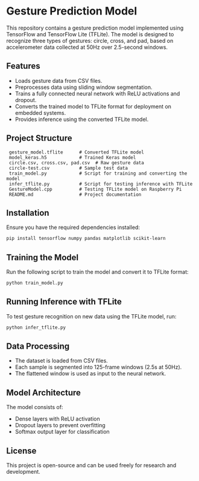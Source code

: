 # Gesture Prediction Model

This repository contains a gesture prediction model implemented using TensorFlow and TensorFlow Lite (TFLite). The model is designed to recognize three types of gestures: circle, cross, and pad, based on accelerometer data collected at 50Hz over 2.5-second windows.

## Features
- Loads gesture data from CSV files.
- Preprocesses data using sliding window segmentation.
- Trains a fully connected neural network with ReLU activations and dropout.
- Converts the trained model to TFLite format for deployment on embedded systems.
- Provides inference using the converted TFLite model.

## Project Structure
```
 gesture_model.tflite      # Converted TFLite model
 model_keras.h5            # Trained Keras model
 circle.csv, cross.csv, pad.csv  # Raw gesture data
 circle-test.csv           # Sample test data
 train_model.py            # Script for training and converting the model
 infer_tflite.py           # Script for testing inference with TFLite
 GestureModel.cpp          # Testing TFLite model on Raspberry Pi
 README.md                 # Project documentation
```

## Installation
Ensure you have the required dependencies installed:
```bash
pip install tensorflow numpy pandas matplotlib scikit-learn
```

## Training the Model
Run the following script to train the model and convert it to TFLite format:
```bash
python train_model.py
```

## Running Inference with TFLite
To test gesture recognition on new data using the TFLite model, run:
```bash
python infer_tflite.py
```

## Data Processing
- The dataset is loaded from CSV files.
- Each sample is segmented into 125-frame windows (2.5s at 50Hz).
- The flattened window is used as input to the neural network.

## Model Architecture
The model consists of:
- Dense layers with ReLU activation
- Dropout layers to prevent overfitting
- Softmax output layer for classification

## License
This project is open-source and can be used freely for research and development.


